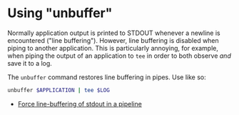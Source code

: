 # Using "unbuffer"

Normally application output is printed to STDOUT whenever a newline is encountered ("line buffering"). However, line buffering is disabled when piping to another application. This is particularly annoying, for example, when piping the output of an application to `tee` in order to both observe *and* save it to a log.

The `unbuffer` command restores line buffering in pipes. Use like so:

```bash
unbuffer $APPLICATION | tee $LOG
```

* [Force line-buffering of stdout in a pipeline](https://stackoverflow.com/questions/11337041/force-line-buffering-of-stdout-in-a-pipeline#comment111940075_11337310)

